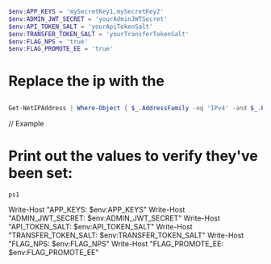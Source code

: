 ```ps1
$env:APP_KEYS = 'mySecretKey1,mySecretKey2'
$env:ADMIN_JWT_SECRET = 'yourAdminJWTSecret'
$env:API_TOKEN_SALT = 'yourApiTokenSalt'
$env:TRANSFER_TOKEN_SALT = 'yourTransferTokenSalt'
$env:FLAG_NPS = 'true'
$env:FLAG_PROMOTE_EE = 'true'
```
# Replace the ip with the 
## 

```ps1
Get-NetIPAddress | Where-Object { $_.AddressFamily -eq 'IPv4' -and $_.PrefixOrigin -eq 'Dhcp' } | Format-Table
```

// Example 

[//]: # ($env:ADMIN_JWT_SECRET = "n4Q8fT6z9V3kE2s5R1pB7mD0L8jA3wX6")

[//]: # ($env:API_TOKEN_SALT = "P5s9X2a6V8d4R1k3F7n0M5z2L8q7C1b9")

[//]: # ($env:TRANSFER_TOKEN_SALT = "Z3w9T6f4R2m7V1q5K8d0P2s6L3a7N1b4")

[//]: # ($env:APP_KEYS = "D1f8S5z2R9q7L3p6, G4m1N8b5X2d7K9p6")

# Print out the values to verify they've been set:
```ps1```

Write-Host "APP_KEYS: $env:APP_KEYS"
Write-Host "ADMIN_JWT_SECRET: $env:ADMIN_JWT_SECRET"
Write-Host "API_TOKEN_SALT: $env:API_TOKEN_SALT"
Write-Host "TRANSFER_TOKEN_SALT: $env:TRANSFER_TOKEN_SALT"
Write-Host "FLAG_NPS: $env:FLAG_NPS"
Write-Host "FLAG_PROMOTE_EE: $env:FLAG_PROMOTE_EE"
```

